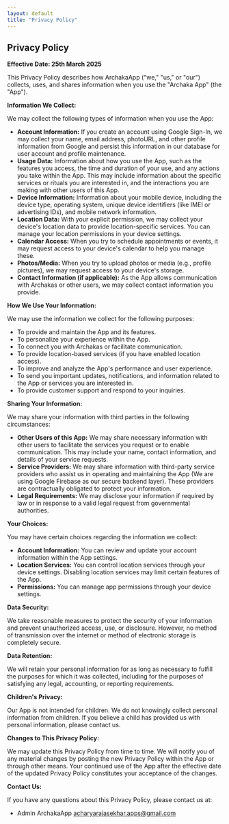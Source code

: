 ```yaml
---
layout: default
title: "Privacy Policy"
---
```


## Privacy Policy

**Effective Date: 25th March 2025**

This Privacy Policy describes how ArchakaApp ("we," "us," or "our") collects, uses, and shares information when you use the "Archaka App" (the "App").

**Information We Collect:**

We may collect the following types of information when you use the App:

* **Account Information:** If you create an account using Google Sign-In, we may collect your name, email address, photoURL, and other profile information from Google and persist this information in our database for user account and profile maintenance.
* **Usage Data:** Information about how you use the App, such as the features you access, the time and duration of your use, and any actions you take within the App. This may include information about the specific services or rituals you are interested in, and the interactions you are making with other users of this App.
* **Device Information:** Information about your mobile device, including the device type, operating system, unique device identifiers (like IMEI or advertising IDs), and mobile network information.
* **Location Data:** With your explicit permission, we may collect your device's location data to provide location-specific services. You can manage your location permissions in your device settings.
* **Calendar Access:** When you try to schedule appointments or events, it may request access to your device's calendar to help you manage these.
* **Photos/Media:** When you try to upload photos or media (e.g., profile pictures), we may request access to your device's storage.
* **Contact Information (if applicable):** As the App allows communication with Archakas or other users, we may collect contact information you provide.

**How We Use Your Information:**

We may use the information we collect for the following purposes:

* To provide and maintain the App and its features.
* To personalize your experience within the App.
* To connect you with Archakas or facilitate communication.
* To provide location-based services (if you have enabled location access).
* To improve and analyze the App's performance and user experience.
* To send you important updates, notifications, and information related to the App or services you are interested in.
* To provide customer support and respond to your inquiries.

**Sharing Your Information:**

We may share your information with third parties in the following circumstances:

* **Other Users of this App:** We may share necessary information with other users to facilitate the services you request or to enable communication. This may include your name, contact information, and details of your service requests.
* **Service Providers:** We may share information with third-party service providers who assist us in operating and maintaining the App (We are using Google Firebase as our secure backend layer). These providers are contractually obligated to protect your information.
* **Legal Requirements:** We may disclose your information if required by law or in response to a valid legal request from governmental authorities.

**Your Choices:**

You may have certain choices regarding the information we collect:

* **Account Information:** You can review and update your account information within the App settings.
* **Location Services:** You can control location services through your device settings. Disabling location services may limit certain features of the App.
* **Permissions:** You can manage app permissions through your device settings.

**Data Security:**

We take reasonable measures to protect the security of your information and prevent unauthorized access, use, or disclosure. However, no method of transmission over the internet or method of electronic storage is completely secure.

**Data Retention:**

We will retain your personal information for as long as necessary to fulfill the purposes for which it was collected, including for the purposes of satisfying any legal, accounting, or reporting requirements.

**Children's Privacy:**

Our App is not intended for children. We do not knowingly collect personal information from children. If you believe a child has provided us with personal information, please contact us.

**Changes to This Privacy Policy:**

We may update this Privacy Policy from time to time. We will notify you of any material changes by posting the new Privacy Policy within the App or through other means. Your continued use of the App after the effective date of the updated Privacy Policy constitutes your acceptance of the changes.

**Contact Us:**

If you have any questions about this Privacy Policy, please contact us at:

* Admin ArchakaApp 
[acharyarajasekhar.apps@gmail.com](mailto:acharyarajasekhar.apps@gmail.com)
